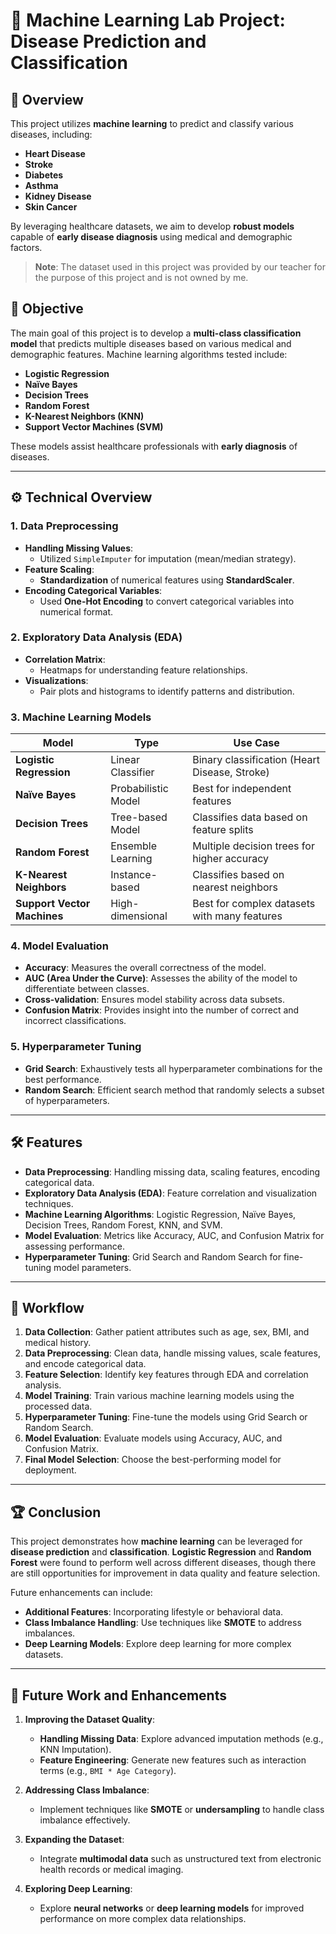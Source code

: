 # 🚀 **Machine Learning Lab Project: Disease Prediction and Classification**

## 🌟 **Overview**
This project utilizes **machine learning** to predict and classify various diseases, including:
- **Heart Disease**
- **Stroke**
- **Diabetes**
- **Asthma**
- **Kidney Disease**
- **Skin Cancer**

By leveraging healthcare datasets, we aim to develop **robust models** capable of **early disease diagnosis** using medical and demographic factors.

> **Note**: The dataset used in this project was provided by our teacher for the purpose of this project and is not owned by me.

## 🎯 **Objective**
The main goal of this project is to develop a **multi-class classification model** that predicts multiple diseases based on various medical and demographic features. Machine learning algorithms tested include:
- **Logistic Regression**
- **Naïve Bayes**
- **Decision Trees**
- **Random Forest**
- **K-Nearest Neighbors (KNN)**
- **Support Vector Machines (SVM)**

These models assist healthcare professionals with **early diagnosis** of diseases.

---

## ⚙️ **Technical Overview**

### 1. **Data Preprocessing**
   - **Handling Missing Values**: 
     - Utilized `SimpleImputer` for imputation (mean/median strategy).
   - **Feature Scaling**: 
     - **Standardization** of numerical features using **StandardScaler**.
   - **Encoding Categorical Variables**: 
     - Used **One-Hot Encoding** to convert categorical variables into numerical format.

### 2. **Exploratory Data Analysis (EDA)**
   - **Correlation Matrix**: 
     - Heatmaps for understanding feature relationships.
   - **Visualizations**: 
     - Pair plots and histograms to identify patterns and distribution.

### 3. **Machine Learning Models**
| **Model**                | **Type**             | **Use Case**                         |
|--------------------------|----------------------|--------------------------------------|
| **Logistic Regression**   | Linear Classifier    | Binary classification (Heart Disease, Stroke) |
| **Naïve Bayes**           | Probabilistic Model  | Best for independent features        |
| **Decision Trees**        | Tree-based Model     | Classifies data based on feature splits |
| **Random Forest**         | Ensemble Learning    | Multiple decision trees for higher accuracy |
| **K-Nearest Neighbors**   | Instance-based       | Classifies based on nearest neighbors |
| **Support Vector Machines**| High-dimensional     | Best for complex datasets with many features |

### 4. **Model Evaluation**
   - **Accuracy**: Measures the overall correctness of the model.
   - **AUC (Area Under the Curve)**: Assesses the ability of the model to differentiate between classes.
   - **Cross-validation**: Ensures model stability across data subsets.
   - **Confusion Matrix**: Provides insight into the number of correct and incorrect classifications.

### 5. **Hyperparameter Tuning**
   - **Grid Search**: Exhaustively tests all hyperparameter combinations for the best performance.
   - **Random Search**: Efficient search method that randomly selects a subset of hyperparameters.

---

## 🛠️ **Features**
- **Data Preprocessing**: Handling missing data, scaling features, encoding categorical data.
- **Exploratory Data Analysis (EDA)**: Feature correlation and visualization techniques.
- **Machine Learning Algorithms**: Logistic Regression, Naïve Bayes, Decision Trees, Random Forest, KNN, and SVM.
- **Model Evaluation**: Metrics like Accuracy, AUC, and Confusion Matrix for assessing performance.
- **Hyperparameter Tuning**: Grid Search and Random Search for fine-tuning model parameters.

---

## 🔄 **Workflow**

1. **Data Collection**: Gather patient attributes such as age, sex, BMI, and medical history.
2. **Data Preprocessing**: Clean data, handle missing values, scale features, and encode categorical data.
3. **Feature Selection**: Identify key features through EDA and correlation analysis.
4. **Model Training**: Train various machine learning models using the processed data.
5. **Hyperparameter Tuning**: Fine-tune the models using Grid Search or Random Search.
6. **Model Evaluation**: Evaluate models using Accuracy, AUC, and Confusion Matrix.
7. **Final Model Selection**: Choose the best-performing model for deployment.

---

## 🏆 **Conclusion**
This project demonstrates how **machine learning** can be leveraged for **disease prediction** and **classification**. **Logistic Regression** and **Random Forest** were found to perform well across different diseases, though there are still opportunities for improvement in data quality and feature selection.

Future enhancements can include:
- **Additional Features**: Incorporating lifestyle or behavioral data.
- **Class Imbalance Handling**: Use techniques like **SMOTE** to address imbalances.
- **Deep Learning Models**: Explore deep learning for more complex datasets.

---

## 🚀 **Future Work and Enhancements**

1. **Improving the Dataset Quality**:
   - **Handling Missing Data**: Explore advanced imputation methods (e.g., KNN Imputation).
   - **Feature Engineering**: Generate new features such as interaction terms (e.g., `BMI * Age Category`).

2. **Addressing Class Imbalance**:
   - Implement techniques like **SMOTE** or **undersampling** to handle class imbalance effectively.

3. **Expanding the Dataset**:
   - Integrate **multimodal data** such as unstructured text from electronic health records or medical imaging.

4. **Exploring Deep Learning**:
   - Explore **neural networks** or **deep learning models** for improved performance on more complex data relationships.
